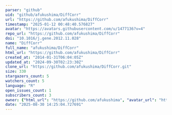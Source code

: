 ```yaml
---
parser: "github"
uid: "github/afukushima/DiffCorr"
url: "https://github.com/afukushima/DiffCorr"
timestamp: "2025-01-12 00:48:40.576827"
avatar: "https://avatars.githubusercontent.com/u/1477136?v=4"
repo_url: "https://github.com/afukushima/DiffCorr"
doi: "10.1016/j.gene.2012.11.028"
name: "DiffCorr"
full_name: "afukushima/DiffCorr"
html_url: "https://github.com/afukushima/DiffCorr"
created_at: "2014-01-31T06:04:05Z"
updated_at: "2024-09-30T02:23:30Z"
clone_url: "https://github.com/afukushima/DiffCorr.git"
size: 330
stargazers_count: 5
watchers_count: 5
language: "R"
open_issues_count: 1
subscribers_count: 3
owner: {"html_url": "https://github.com/afukushima", "avatar_url": "https://avatars.githubusercontent.com/u/1477136?v=4", "login": "afukushima", "type": "User"}
date: "2025-08-30 14:25:04.727691"
---
```

